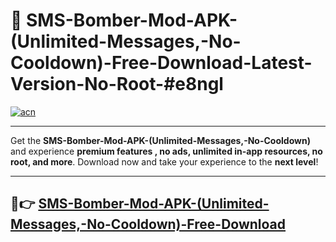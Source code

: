 # 🚀 SMS-Bomber-Mod-APK-(Unlimited-Messages,-No-Cooldown)-Free-Download-Latest-Version-No-Root-#e8ngl

[![acn](https://i.imgur.com/BIQs5tu.png)](https://hapymods.com?title=SMS+Bomber+Mod+APK+(Unlimited+Messages,+No+Cooldown)&ref=e8ngl)

---

Get the **SMS-Bomber-Mod-APK-(Unlimited-Messages,-No-Cooldown)** and experience **premium features , no ads, unlimited in-app resources, no root, and more**. Download now and take your experience to the **next level**!

---

## 🤖👉 [SMS-Bomber-Mod-APK-(Unlimited-Messages,-No-Cooldown)-Free-Download](https://hapymods.com?title=SMS+Bomber+Mod+APK+(Unlimited+Messages,+No+Cooldown)&ref=e8ngl)